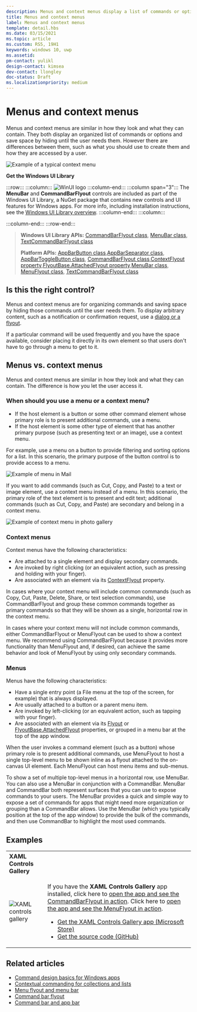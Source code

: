 ```yaml
---
description: Menus and context menus display a list of commands or options when the user requests them.
title: Menus and context menus
label: Menus and context menus
template: detail.hbs
ms.date: 03/15/2021
ms.topic: article
ms.custom: RS5, 19H1
keywords: windows 10, uwp
ms.assetid: 
pm-contact: yulikl
design-contact: kimsea
dev-contact: llongley
doc-status: Draft
ms.localizationpriority: medium
---
```

# Menus and context menus

Menus and context menus are similar in how they look and what they can contain. They both display an organized list of commands or options and save space by hiding until the user needs them. However there are differences between them, such as what you should use to create them and how they are accessed by a user.

![Example of a typical context menu](images/contextmenu_rs2_icons.png)

**Get the Windows UI Library**

:::row:::
   :::column:::
      ![WinUI logo](images/winui-logo-64x64.png)
   :::column-end:::
   :::column span="3":::
      The **MenuBar** and **CommandBarFlyout** controls are included as part of the Windows UI Library, a NuGet package that contains new controls and UI features for Windows apps. For more info, including installation instructions, see the [Windows UI Library overview](/uwp/toolkits/winui/).
   :::column-end:::
   :::column:::

   :::column-end:::
:::row-end:::

> **Windows UI Library APIs:** [CommandBarFlyout class](/uwp/api/microsoft.ui.xaml.controls.commandbarflyout), [MenuBar class](/uwp/api/microsoft.ui.xaml.controls.menubar), [TextCommandBarFlyout class](/uwp/api/microsoft.ui.xaml.controls.textcommandbarflyout)
>
> **Platform APIs:** [AppBarButton class](/uwp/api/windows.ui.xaml.controls.appbarbutton),[AppBarSeparator class](/uwp/api/windows.ui.xaml.controls.appbarseparator), [AppBarToggleButton class](/uwp/api/windows.ui.xaml.controls.appbartogglebutton), [CommandBarFlyout class](/uwp/api/windows.ui.xaml.controls.commandbarflyout),[ContextFlyout property](/uwp/api/windows.ui.xaml.uielement.contextflyout),[FlyoutBase.AttachedFlyout property](/uwp/api/windows.ui.xaml.controls.primitives.flyoutbase#xaml-attached-properties),[MenuBar class](/uwp/api/windows.ui.xaml.controls.menubar), [MenuFlyout class](/uwp/api/windows.ui.xaml.controls.menuflyout), [TextCommandBarFlyout class](/uwp/api/windows.ui.xaml.controls.textcommandbarflyout)

## Is this the right control?

Menus and context menus are for organizing commands and saving space by hiding those commands until the user needs them. To display arbitrary content, such as a notification or confirmation request, use a [dialog or a flyout](./dialogs-and-flyouts/index.md).

If a particular command will be used frequently and you have the space available, consider placing it directly in its own element so that users don't have to go through a menu to get to it.

## Menus vs. context menus

Menus and context menus are similar in how they look and what they can contain. The difference is how you let the user access it.

### When should you use a menu or a context menu?

- If the host element is a button or some other command element whose primary role is to present additional commands, use a menu.
- If the host element is some other type of element that has another primary purpose (such as presenting text or an image), use a context menu.

For example, use a menu on a button to provide filtering and sorting options for a list. In this scenario, the primary purpose of the button control is to provide access to a menu.

![Example of menu in Mail](images/Mail_Menu.png)

If you want to add commands (such as Cut, Copy, and Paste) to a text or image element, use a context menu instead of a menu. In this scenario, the primary role of the text element is to present and edit text; additional commands (such as Cut, Copy, and Paste) are secondary and belong in a context menu.

![Example of context menu in photo gallery](images/ContextMenu_example.png)

### Context menus

Context menus have the following characteristics:

- Are attached to a single element and display secondary commands.
- Are invoked by right clicking (or an equivalent action, such as pressing and holding with your finger).
- Are associated with an element via its [ContextFlyout](/uwp/api/windows.ui.xaml.uielement.contextflyout) property.

In cases where your context menu will include common commands (such as Copy, Cut, Paste, Delete, Share, or text selection commands), use CommandBarFlyout and group these common commands together as primary commands so that they will be shown as a single, horizontal row in the context menu.

In cases where your context menu will not include common commands, either CommandBarFlyout or MenuFlyout can be used to show a context menu. We recommend using CommandBarFlyout because it provides more functionality than MenuFlyout and, if desired, can achieve the same behavior and look of MenuFlyout by using only secondary commands.

### Menus

Menus have the following characteristics:

- Have a single entry point (a File menu at the top of the screen, for example) that is always displayed.
- Are usually attached to a button or a parent menu item.
- Are invoked by left-clicking (or an equivalent action, such as tapping with your finger).
- Are associated with an element via its [Flyout](/uwp/api/windows.ui.xaml.controls.button.flyout) or [FlyoutBase.AttachedFlyout](/uwp/api/windows.ui.xaml.controls.primitives.flyoutbase#xaml-attached-properties) properties, or grouped in a menu bar at the top of the app window.

When the user invokes a command element (such as a button) whose primary role is to present additional commands, use MenuFlyout to host a single top-level menu to be shown inline as a flyout attached to the on-canvas UI element. Each MenuFlyout can host menu items and sub-menus.

To show a set of multiple top-level menus in a horizontal row, use MenuBar. You can also use a MenuBar in conjunction with a CommandBar. MenuBar and CommandBar both represent surfaces that you can use to expose commands to your users. The MenuBar provides a quick and simple way to expose a set of commands for apps that might need more organization or grouping than a CommandBar allows. Use the MenuBar (which you typically position at the top of the app window) to provide the bulk of the commands, and then use CommandBar to highlight the most used commands.

## Examples

<table>
<th align="left">XAML Controls Gallery<th>
<tr>
<td><img src="images/xaml-controls-gallery-app-icon-sm.png" alt="XAML controls gallery"></img></td>
<td>
    <p>If you have the <strong style="font-weight: semi-bold">XAML Controls Gallery</strong> app installed, click here to <a href="xamlcontrolsgallery:/item/CommandBarFlyout">open the app and see the CommandBarFlyout in action</a>. Click here to <a href="xamlcontrolsgallery:/item/MenuFlyout">open the app and see the MenuFlyout in action</a>.</p>
    <ul>
    <li><a href="https://www.microsoft.com/p/xaml-controls-gallery/9msvh128x2zt">Get the XAML Controls Gallery app (Microsoft Store)</a></li>
    <li><a href="https://github.com/Microsoft/Xaml-Controls-Gallery">Get the source code (GitHub)</a></li>
    </ul>
</td>
</tr>
</table>

## Related articles

- [Command design basics for Windows apps](../basics/commanding-basics.md)
- [Contextual commanding for collections and lists](collection-commanding.md)
- [Menu flyout and menu bar](menus.md)
- [Command bar flyout](command-bar-flyout.md)
- [Command bar and app bar](app-bars.md)
